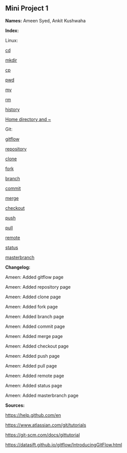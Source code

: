 ## Mini Project 1

**Names:** Ameen Syed, Ankit Kushwaha

**Index:**

Linux:

[cd](cd_def.md)

[mkdir](mkdri_def.md)

[cp](cp_def.md)

[pwd](pwd_def.md)

[mv](mv_def.md)

[rm](rm_def.md)

[history](history_def.md)

[Home directory and ~](home~.md)

Git:

[gitflow](gitflow.md)

[repository](repository.md)

[clone](clone.md)

[fork](fork.md)

[branch](branch.md)

[commit](commit.md)

[merge](merge.md)

[checkout](checkout.md)

[push](push.md)

[pull](pull.md)

[remote](remote.md)

[status](status.md)

[masterbranch](masterbranch.md)


**Changelog:**

Ameen: Added gitflow page

Ameen: Added repository page

Ameen: Added clone page

Ameen: Added fork page

Ameen: Added branch page

Ameen: Added commit page

Ameen: Added merge page

Ameen: Added checkout page

Ameen: Added push page

Ameen: Added pull page

Ameen: Added remote page

Ameen: Added status page

Ameen: Added masterbranch page


**Sources:**

https://help.github.com/en

https://www.atlassian.com/git/tutorials

https://git-scm.com/docs/gittutorial

https://datasift.github.io/gitflow/IntroducingGitFlow.html
